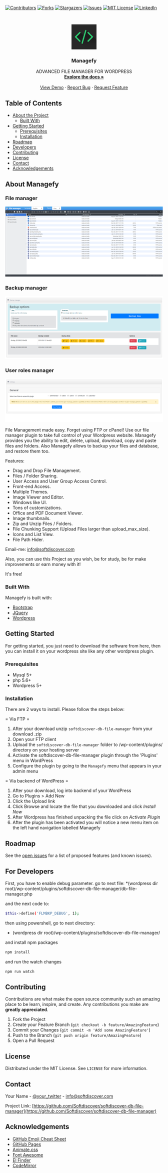 [![Contributors][contributors-shield]][contributors-url]
[![Forks][forks-shield]][forks-url]
[![Stargazers][stars-shield]][stars-url]
[![Issues][issues-shield]][issues-url]
[![MIT License][license-shield]][license-url]
[![LinkedIn][linkedin-shield]][linkedin-url]

<!-- PROJECT LOGO -->
<br />
<p align="center">
  <a href="https://github.com/Softdiscover/softdiscover-db-file-manager">
    <img src="_images/logo.jpg" alt="Logo" width="80" height="80">
  </a>

  <h3 align="center">Managefy</h3>

  <p align="center">
    ADVANCED FILE MANAGER FOR WORDPRESS
    <br />
    <a href="https://github.com/Softdiscover/softdiscover-db-file-manager"><strong>Explore the docs »</strong></a>
    <br />
    <br />
    <a href="https://github.com/Softdiscover/softdiscover-db-file-manager">View Demo</a>
    ·
    <a href="https://github.com/Softdiscover/softdiscover-db-file-manager/issues">Report Bug</a>
    ·
    <a href="https://github.com/Softdiscover/softdiscover-db-file-manager/issues">Request Feature</a>
  </p>
</p>


<!-- TABLE OF CONTENTS -->
## Table of Contents

* [About the Project](#about-the-project)
  * [Built With](#built-with)
* [Getting Started](#getting-started)
  * [Prerequisites](#prerequisites)
  * [Installation](#installation)
* [Roadmap](#roadmap)
* [Developers](#for-developers)
* [Contributing](#contributing)
* [License](#license)
* [Contact](#contact)
* [Acknowledgements](#acknowledgements)



<!-- ABOUT THE PROJECT -->
## About Managefy
### File manager
[![File Manager][product-screenshot1]](https://softdiscover.com)
### Backup manager
[![Backup Manager][product-screenshot2]](https://softdiscover.com)
### User roles manager
[![User roles manager][product-screenshot3]](https://softdiscover.com)

File Management made easy. Forget using FTP or cPanel! Use our file manager plugin to take full control of your Wordpress website. Managefy provides you the ability to edit, delete, upload, download, copy and paste files and folders. Also Managefy allows to backup your files and database, and restore them too. 

Features:
* Drag and Drop File Management.
* Files / Folder Sharing.
* User Access and User Group Access Control.
* Front-end Access.
* Multiple Themes.
* Image Viewer and Editor.
* Windows like UI.
* Tons of customizations.
* Office and PDF Document Viewer.
* Image thumbnails.
* Zip and Unzip Files / Folders.
* File Chunking Support (Upload Files larger than upload_max_size).
* Icons and List View.
* File Path Hider.

Email-me: info@softdiscover.com

Also, you can use this Project as you wish, be for study, be for make improvements or earn money with it!

It's free!

### Built With
Managefy is built with:
* [Bootstrap](https://getbootstrap.com)
* [JQuery](https://jquery.com)
* [Wordpress](https://wordpress.org)



<!-- GETTING STARTED -->
## Getting Started

For getting started, you just need to download the software from here, then you can install it on your wordpress site like any other wordpress plugin. 

### Prerequisites

* Mysql 5+
* php 5.6+
* Wordpress 5+

### Installation


There are 2 ways to install. Please follow the steps below: 

= Via FTP =
1. After your download unzip `softdiscover-db-file-manager` from your download .zip
2. Open your FTP client
3. Upload the `softdiscover-db-file-manager` folder to /wp-content/plugins/ directory on your hosting server
4. Activate the softdiscover-db-file-manager plugin through the 'Plugins' menu in WordPress
5. Configure the plugin by going to the `Managefy` menu that appears in your admin menu

= Via backend of WordPress =
1. After your download, log into backend of your WordPress 
2. Go to Plugins > Add New
3. Click the Upload link
4. Click Browse and locate the file that you downloaded and click *Install Now*
5. After Wordpress has finished unpacking the file click on *Activate Plugin*
6. After the plugin has been activated you will notice a new menu item on the left hand navigation labelled Managefy
 
<!-- ROADMAP -->
## Roadmap

See the [open issues](https://github.com/Softdiscover/softdiscover-db-file-manager/issues) for a list of proposed features (and known issues).


<!-- DEVELOPERS -->
## For Developers

First, you have to enable debug parameter. go to next file:
*(wordpress dir root)/wp-content/plugins/softdiscover-db-file-manager/db-file-manager.php

and the next code to:
```sh
$this->define('FLMBKP_DEBUG', 1);
```
 
then using powershell, go to next directory:
* (wordpress dir root)/wp-content/plugins/softdiscover-db-file-manager/

and install npm packages
```sh
npm install
```

and run the watch changes
```sh
npm run watch
```

 
<!-- CONTRIBUTING -->
## Contributing

Contributions are what make the open source community such an amazing place to be learn, inspire, and create. Any contributions you make are **greatly appreciated**.

1. Fork the Project
2. Create your Feature Branch (`git checkout -b feature/AmazingFeature`)
3. Commit your Changes (`git commit -m 'Add some AmazingFeature'`)
4. Push to the Branch (`git push origin feature/AmazingFeature`)
5. Open a Pull Request



<!-- LICENSE -->
## License

Distributed under the MIT License. See `LICENSE` for more information.



<!-- CONTACT -->
## Contact

Your Name - [@your_twitter](https://twitter.com/softdiscover) - info@softdiscover.com

Project Link: [https://github.com/Softdiscover/softdiscover-db-file-manager](https://github.com/Softdiscover/softdiscover-db-file-manager)



<!-- ACKNOWLEDGEMENTS -->
## Acknowledgements
* [GitHub Emoji Cheat Sheet](https://www.webpagefx.com/tools/emoji-cheat-sheet)
* [GitHub Pages](https://pages.github.com)
* [Animate.css](https://daneden.github.io/animate.css)
* [Font Awesome](https://fontawesome.com)
* [El Finder](https://github.com/Studio-42/elFinder)
* [CodeMirror](https://github.com/codemirror/CodeMirror)




<!-- MARKDOWN LINKS & IMAGES -->
<!-- https://www.markdownguide.org/basic-syntax/#reference-style-links -->
[contributors-shield]: https://img.shields.io/github/contributors/Softdiscover/softdiscover-db-file-manager.svg?style=flat-square
[contributors-url]: https://github.com/Softdiscover/softdiscover-db-file-manager/graphs/contributors
[forks-shield]: https://img.shields.io/github/forks/Softdiscover/softdiscover-db-file-manager.svg?style=flat-square
[forks-url]: https://github.com/Softdiscover/softdiscover-db-file-manager/network/members
[stars-shield]: https://img.shields.io/github/stars/Softdiscover/softdiscover-db-file-manager.svg?style=flat-square
[stars-url]: https://github.com/Softdiscover/softdiscover-db-file-manager/stargazers
[issues-shield]: https://img.shields.io/github/issues/Softdiscover/softdiscover-db-file-manager.svg?style=flat-square
[issues-url]: https://github.com/Softdiscover/softdiscover-db-file-manager/issues
[license-shield]: https://img.shields.io/github/license/Softdiscover/softdiscover-db-file-manager.svg?style=flat-square
[license-url]: https://github.com/Softdiscover/softdiscover-db-file-manager/blob/master/LICENSE.txt
[linkedin-shield]: https://img.shields.io/badge/-LinkedIn-black.svg?style=flat-square&logo=linkedin&colorB=555
[linkedin-url]: https://www.linkedin.com/company/softdiscover
[product-screenshot1]: _images/screenshot1.png
[product-screenshot2]: _images/screenshot2.png
[product-screenshot3]: _images/screenshot3.png